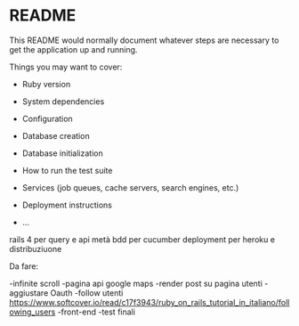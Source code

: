# README

This README would normally document whatever steps are necessary to get the
application up and running.

Things you may want to cover:

* Ruby version

* System dependencies

* Configuration

* Database creation

* Database initialization

* How to run the test suite

* Services (job queues, cache servers, search engines, etc.)

* Deployment instructions

* ...

rails 4 per query e api
metà bdd per cucumber
deployment per heroku e distribuziuone



Da fare:

-infinite scroll
-pagina api google maps
-render post su pagina utenti
-aggiustare Oauth
-follow utenti https://www.softcover.io/read/c17f3943/ruby_on_rails_tutorial_in_italiano/following_users
-front-end
-test finali